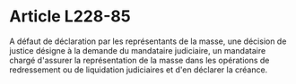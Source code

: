 # Article L228-85

A défaut de déclaration par les représentants de la masse, une décision de justice désigne à la demande du mandataire judiciaire, un mandataire chargé d'assurer la représentation de la masse dans les opérations de redressement ou de liquidation judiciaires et d'en déclarer la créance.